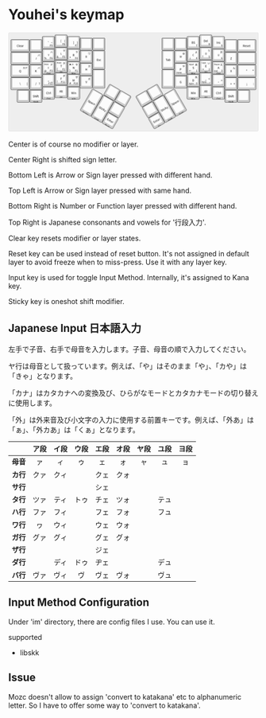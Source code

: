 # Youhei's keymap
![layout](keyboard-layout.png)

Center is of course no modifier or layer.

Center Right is shifted sign letter.

Bottom Left is Arrow or Sign layer pressed with different hand.

Top Left is Arrow or Sign layer pressed with same hand.

Bottom Right is Number or Function layer pressed with different hand.

Top Right is Japanese consonants and vowels for '行段入力'.


Clear key resets modifier or layer states.

Reset key can be used instead of reset button. It's not assigned in default layer to avoid freeze when to miss-press. Use it with any layer key.

Input key is used for toggle Input Method. Internally, it's assigned to Kana key.

Sticky key is oneshot shift modifier.

## Japanese Input 日本語入力
左手で子音、右手で母音を入力します。子音、母音の順で入力してください。

ヤ行は母音として扱っています。例えば、「や」はそのまま「や」、「カや」は「きゃ」となります。

「カナ」はカタカナへの変換及び、ひらがなモードとカタカナモードの切り替えに使用します。

「外」は外来音及び小文字の入力に使用する前置キーです。例えば、「外あ」は「ぁ」、「外カあ」は「くぁ」となります。

||ア段|イ段|ウ段|エ段|オ段|ヤ段|ユ段|ヨ段|
|:---:|:---:|:---:|:---:|:---:|:---:|:---:|:---:|:---:|
|**母音**|ァ|ィ|ゥ|ェ|ォ|ャ|ュ|ョ|
|**カ行**|クァ|クィ||クェ|クォ||||
|**サ行**||||シェ|||||
|**タ行**|ツァ|ティ|トゥ|チェ|ツォ||テュ||
|**ハ行**|ファ|フィ||フェ|フォ||フュ||
|**ワ行**|ヮ|ウィ||ウェ|ウォ||||
|**ガ行**|グァ|グィ||グェ|グォ||||
|**ザ行**||||ジェ|||||
|**ダ行**||ディ|ドゥ|ヂェ|||デュ||
|**バ行**|ヴァ|ヴィ|ヴ|ヴェ|ヴォ||ヴュ||

## Input Method Configuration
Under 'im' directory, there are config files I use. You can use it.

supported
- libskk

## Issue
Mozc doesn't allow to assign 'convert to katakana' etc to alphanumeric letter. So I have to offer some way to 'convert to katakana'.

